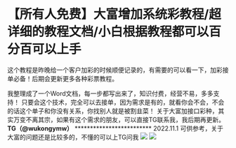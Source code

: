 # 【所有人免费】大富增加系统彩教程/超详细的教程文档/小白根据教程都可以百分百可以上手

这个教程是昨晚给一个客户加彩的时候顺便记录的，有需要的可以看一下，加彩接单必备！后期会更新更多各种彩票教程。

我整理成了一个Word文档，每一步都写出来了，知识付费，经营不易，多多支持！
只要会这个技术，完全可以去接单，因为需求是有的，就看你会不会，不会的话这个单子和你没有关系，你找别人就是被割韭菜！
关于大富加接口彩种，其实万变不离其宗，如果有这个需求的朋友，可以直接TG联系我，我后期再更新。**TG（@wukongymw）**
\*\*\*\*\*\*\*\*\*\*\*\*\*\*\*\*\*\*\*\*\*\*\*\*\*
2022.11.1 可供参考，关于大富的问题还是比较多的，不懂的可以上TG问我
[![](https://wukongymw.com/wp-content/uploads/2022/06/1656603128-4a806f71239389e.png)](https://wukongymw.com/wp-content/uploads/2022/06/1656603128-4a806f71239389e.png)
[![](https://wukongymw.com/wp-content/uploads/2022/06/1656603127-07ed17d5d6ca16e.png)](https://wukongymw.com/wp-content/uploads/2022/06/1656603127-07ed17d5d6ca16e.png)